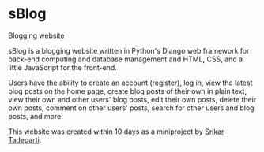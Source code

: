 # sBlog
Blogging website

sBlog is a blogging website written in Python's Django web framework for back-end computing and database management and HTML, CSS, and a little JavaScript for the front-end.

Users have the ability to create an account (register), log in, view the latest blog posts on the home page, create blog posts of their own in plain text, 
view their own and other users' blog posts, edit their own posts, delete their own posts, comment on other users' posts, search for other users and blog posts, and more!

This website was created within 10 days as a miniproject by [Srikar Tadeparti](https://github.com/Srikar-D-Palmite).
